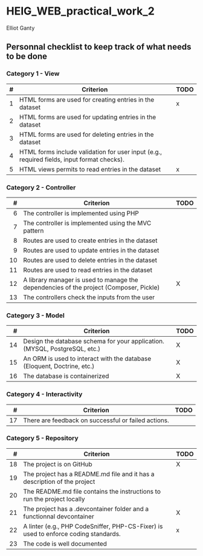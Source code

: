 # HEIG_WEB_practical_work_2

Elliot Ganty

## Personnal checklist to keep track of what needs to be done

### Category 1 - View

|  #  | Criterion                                                                | TODO  |
| --: | ----------------------------------------------------------------------   | ----  |
|  1  | HTML forms are used for creating entries in the dataset                  |   x   |
|  2  | HTML forms are used for updating entries in the dataset                  |       |
|  3  | HTML forms are used for deleting entries in the dataset                  |       |
|  4  | HTML forms include validation for user input (e.g., required fields, input format checks).  |       |
|  5  | HTML views permits to read entries in the dataset                        |   x   |

### Category 2 - Controller

|  #  | Criterion                                                                | TODO |
| --: | ----------------------------------------------------------------------   | ---- |
| 6   | The controller is implemented using PHP                                  |      |
| 7   | The controller is implemented using the MVC pattern                      |      |
| 8   | Routes are used to create entries in the dataset                         |      |
| 9   | Routes are used to update entries in the dataset                         |      |
| 10  | Routes are used to delete entries in the dataset                         |      |
| 11  | Routes are used to read entries in the dataset                           |      |
| 12  | A library manager is used to manage the dependencies of the project (Composer, Pickle) |   X  |
| 13  | The controllers check the inputs from the user                           |      |

### Category 3 - Model

|  #  | Criterion                                                                | TODO |
| --: | ----------------------------------------------------------------------   | ---- |
| 14  | Design the database schema for your application. (MYSQL, PostgreSQL, etc.) |  X   |
| 15  | An ORM is used to interact with the database (Eloquent, Doctrine, etc.)  |   X  |
| 16  | The database is containerized                                            |   X  |

### Category 4 - Interactivity

|  #  | Criterion                                                                | TODO |
| --: | ----------------------------------------------------------------------   | ---- |
| 17  |There are feedback on successful or failed actions.	                     |      |

### Category 5 - Repository

|  #  | Criterion                                                                | TODO |
| --: | ----------------------------------------------------------------------   | ---- |
| 18  | The project is on GitHub                                                 |   X  |
| 19  | The project has a README.md file and it has a description of the project |      |
| 20  | The README.md file contains the instructions to run the project locally  |      |
| 21  | The project has a .devcontainer folder and a functionnal devcontainer    |  X   |
| 22  | A linter (e.g., PHP CodeSniffer, PHP-CS-Fixer) is used to enforce coding standards.|  x   |
| 23  | The code is well documented                                              |      |